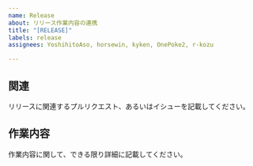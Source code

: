 ```yaml
---
name: Release
about: リリース作業内容の連携
title: "[RELEASE]"
labels: release
assignees: YoshihitoAso, horsewin, kyken, OnePoke2, r-kozu

---
```


## 関連
リリースに関連するプルリクエスト、あるいはイシューを記載してください。

## 作業内容
作業内容に関して、できる限り詳細に記載してください。
